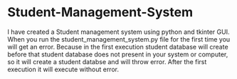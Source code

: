 # Student-Management-System
I have created a Student management system using python  and tkinter GUI.
When you run the student_management_system.py file  for the first time you will get an error.
Because in the first execution student database will create before that  student database  does not present in your system or computer, so it will create a student databse and will throw error.
After the first execution it will execute without error.
